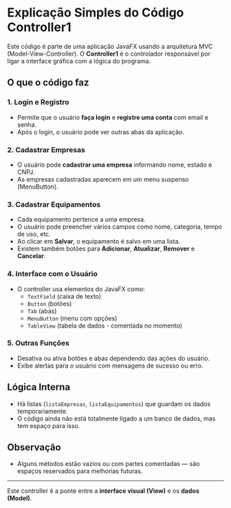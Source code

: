 
# Explicação Simples do Código Controller1

Este código é parte de uma aplicação JavaFX usando a arquitetura MVC (Model-View-Controller).
O **Controller1** é o controlador responsável por ligar a interface gráfica com a lógica do programa.

## O que o código faz

### 1. **Login e Registro**
- Permite que o usuário **faça login** e **registre uma conta** com email e senha.
- Após o login, o usuário pode ver outras abas da aplicação.

### 2. **Cadastrar Empresas**
- O usuário pode **cadastrar uma empresa** informando nome, estado e CNPJ.
- As empresas cadastradas aparecem em um menu suspenso (MenuButton).

### 3. **Cadastrar Equipamentos**
- Cada equipamento pertence a uma empresa.
- O usuário pode preencher vários campos como nome, categoria, tempo de uso, etc.
- Ao clicar em **Salvar**, o equipamento é salvo em uma lista.
- Existem também botões para **Adicionar**, **Atualizar**, **Remover** e **Cancelar**.

### 4. **Interface com o Usuário**
- O controller usa elementos do JavaFX como:
  - `TextField` (caixa de texto)
  - `Button` (botões)
  - `Tab` (abas)
  - `MenuButton` (menu com opções)
  - `TableView` (tabela de dados - comentada no momento)

### 5. **Outras Funções**
- Desativa ou ativa botões e abas dependendo das ações do usuário.
- Exibe alertas para o usuário com mensagens de sucesso ou erro.

## Lógica Interna
- Há listas (`listaEmpresas`, `listaEquipamentos`) que guardam os dados temporariamente.
- O código ainda não está totalmente ligado a um banco de dados, mas tem espaço para isso.

## Observação
- Alguns métodos estão vazios ou com partes comentadas — são espaços reservados para melhorias futuras.

---

Este controller é a ponte entre a **interface visual (View)** e os **dados (Model)**.
